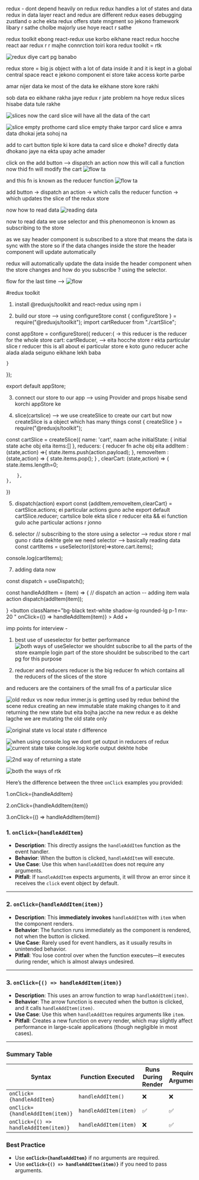redux - dont depend heavily on redux
redux handles a lot of states and data
redux in data layer
react and redux are different
redux eases debugging
zustland o ache ekta 
redux offers state mngment so jekono framework libary r sathe cholbe
majorly use hoye react r sathe 

redux toolkit ebong react-redux use korbo eikhane
react redux hocche react aar redux r r majhe connrction toiri kora
redux toolkit  = rtk
  

  ![redux diye cart pg banabo](image.png)

  redux store = big js object with a lot of data inside it and it is kept in a global central space 
  react e jekono component ei store take access korte parbe

  amar nijer data ke most of the data ke eikhane store kore rakhi

  sob data eo eikhane rakha jaye
  redux r jate problem na hoye redux slices hisabe data tule rakhe

  ![slices](image-1.png)
   now the card slice will have all the data of the cart

   ![slice empty ](image-2.png) prothome card slice empty thake tarpor card slice e amra data dhokai
jeta sohoj na

add to cart button tiple ki kore data ta card slice e dhoke?
directly data dhokano jaye na
ekta upay ache  amader

click on the add button --> dispatch an action now this will call a function
now thid fn will modify the cart
![flow ta](image-3.png)

and this fn is known as the reducer function 
![flow ta](image-4.png)

add button -> dispatch an action -> which calls the reducer function -> which updates the slice of the redux store

now how to read data 
![reading data ](image-5.png)

now to read data we use selector 
and this phenomeonon is known as subscribing to the store

as we say header component is subscribed to a store
that means the data is sync with the store
so if the data changes inside the store the header component will update automatically

redux will automatically update the data inside the header component when the store changes
and how do you subscribe ?
using the selector.

flow for the last time --> ![flow](image-6.png)

#redux toolkit
 1. install @reduxjs/toolkit and react-redux
 using npm i 

 2. build our store  --> using configureStore
 const { configureStore } = require("@reduxjs/toolkit");
import cartReducer from "./cartSlice";

const appStore = configureStore({
    reducer:{  -> this reducer is the reducer for the whole store
        cart: cartReducer,     --> eita hocche store r ekta particular slice r reducer
        this is all about ei particular store e koto guno reducer ache alada alada seiguno eikhane lekh baba

    }
});

export default appStore;

 3. connect our store to our app  --> using Provider and props hisabe send korchi appStore ke
  <Provider store={appStore}>
  </Provider>

 4. slice(cartslice) --> we use createSlice to create our cart
but now createSlice is a object which has many things
const { createSlice } = require("@reduxjs/toolkit");


const cartSlice = createSlice({
    name: 'cart',    naam ache
    initialState: {     initial state ache obj eita
        items:[]
    },
    reducers: {       reducer fn ache obj eita
        addItem : (state,action) =>{
            state.items.push(action.payload);
        },
        removeItem : (state,action) => {
            state.items.pop();
        } ,
        clearCart: (state,action) => {
            state.items.length=0;

        },
    },
})

 5. dispatch(action)
export const {addItem,removeItem,clearCart} = cartSlice.actions;   ei particular actions guno ache 
export default cartSlice.reducer;  cartslice bole ekta slice r reducer eita &&  ei function gulo ache particular actions r jonno



 6. selector
 // subscribing to the store using a selector --> redux store r mal guno r data dekhte gele we need selector --> basically reading data
  const cartItems = useSelector((store)=>store.cart.items);

  console.log(cartItems);


  7. adding data now

const dispatch = useDispatch();

  const handleAddItem = (item) => {
    // dispatch an action -- adding item wala action
    dispatch(addItem(item));

  }
  <button className="bg-black text-white shadow-lg rounded-lg p-1 mx-20 "
 onClick={() => handleAddItem(item)}
             >
              Add +
            </button>




imp points for interview -

1. best use of useselector for better performance
![both ways of useSelector](image-7.png)
we shouldnt subscribe to all the parts of the store
example login part of the store shouldnt be subscribed to the cart pg for this purpose

2. reducer and reducers
reducer is the big reducer fn which contains all the reducers of the slices of the store

and reducers are the containers of the small fns of a particular slice

![old redux vs now redux](image-8.png)
immer.js is getting used by redux 
behind the scene
redux creating an new immutable state making changes to it and returning the new state
but eita bojha jacche na new redux e 
as dekhe lagche we are mutating the old state only




![original state vs local state r difference](image-9.png)

![when using console.log we dont get output in reducers of redux](image-10.png)
![current state take console.log korle output dekhte hobe](image-13.png)

![2nd way of returning a state](image-11.png)

![both the ways of rtk](image-12.png)


Here’s the difference between the three `onClick` examples you provided:

1.onClick={handleAddItem}

2.onClick={handleAddItem(item)}

3.onClick={() => handleAddItem(item)} 


### 1. `onClick={handleAddItem}`

- **Description**: This directly assigns the `handleAddItem` function as the event handler.
- **Behavior**: When the button is clicked, `handleAddItem` will execute. 
- **Use Case**: Use this when `handleAddItem` does not require any arguments.
- **Pitfall**: If `handleAddItem` expects arguments, it will throw an error since it receives the `click` event object by default.

---

### 2. `onClick={handleAddItem(item)}`

- **Description**: This **immediately invokes** `handleAddItem` with `item` when the component renders.
- **Behavior**: The function runs immediately as the component is rendered, not when the button is clicked.
- **Use Case**: Rarely used for event handlers, as it usually results in unintended behavior.
- **Pitfall**: You lose control over when the function executes—it executes during render, which is almost always undesired.

---

### 3. `onClick={() => handleAddItem(item)}`

- **Description**: This uses an arrow function to wrap `handleAddItem(item)`.
- **Behavior**: The arrow function is executed when the button is clicked, and it calls `handleAddItem(item)`.
- **Use Case**: Use this when `handleAddItem` requires arguments like `item`.
- **Pitfall**: Creates a new function on every render, which may slightly affect performance in large-scale applications (though negligible in most cases).

---

### Summary Table

| Syntax                     | Function Executed   | Runs During Render | Requires Arguments |
|----------------------------|---------------------|--------------------|--------------------|
| `onClick={handleAddItem}`  | `handleAddItem()`   | ❌                 | ❌                 |
| `onClick={handleAddItem(item)}` | `handleAddItem(item)` | ✅                 | ✅                 |
| `onClick={() => handleAddItem(item)}` | `handleAddItem(item)` | ❌                 | ✅                 |

### Best Practice
- Use **`onClick={handleAddItem}`** if no arguments are required.
- Use **`onClick={() => handleAddItem(item)}`** if you need to pass arguments.

